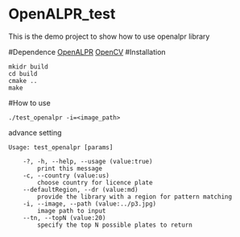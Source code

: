 # OpenALPR_test
This is the demo project to show how to use openalpr library 

#Dependence
[OpenALPR](https://github.com/openalpr/openalpr)
[OpenCV](https://github.com/opencv/opencv)
#Installation
```
mkidr build
cd build
cmake ..
make 
```

#How to use
```
./test_openalpr -i=<image_path>
```

advance setting
```
Usage: test_openalpr [params] 

	-?, -h, --help, --usage (value:true)
		print this message
	-c, --country (value:us)
		choose country for licence plate
	--defaultRegion, --dr (value:md)
		provide the library with a region for pattern matching
	-i, --image, --path (value:../p3.jpg)
		image path to input
	--tn, --topN (value:20)
		specify the top N possible plates to return
```
